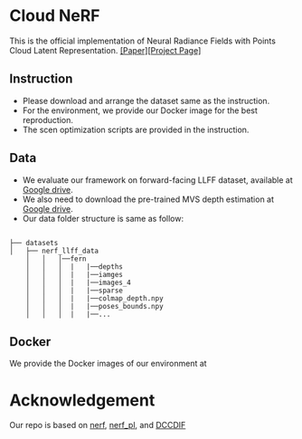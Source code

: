 # Cloud NeRF
This is the official implementation of Neural Radiance Fields with Points Cloud Latent Representation.
[[Paper]]()[[Project Page]]()
## Instruction
- Please download and arrange the dataset same as the instruction.
- For the environment, we provide our Docker image for the best reproduction.
- The scen optimization scripts are provided in the instruction.
## Data
- We evaluate our framework on forward-facing LLFF dataset, available at [Google drive]('https://drive.google.com/drive/folders/14boI-o5hGO9srnWaaogTU5_ji7wkX2S7').
- We also need to download the pre-trained MVS depth estimation at [Google drive]('https://drive.google.com/drive/folders/13lreojzboR7X7voJ1q8JduvWDdzyrwRe').
- Our data folder structure is same as follow:
```

├── datasets
│   ├── nerf_llff_data
    │   │   │──fern
    │   │   │  |   |──depths
    │   │   │  |   |──iamges
    │   │   │  |   |──images_4
    │   │   │  |   |──sparse
    │   │   │  |   |──colmap_depth.npy
    │   │   │  |   |──poses_bounds.npy
    │   │   │  |   |──...
```
## Docker
We provide the Docker images of our environment at 
# Acknowledgement
Our repo is based on [nerf](https://github.com/bmild/nerf), [nerf_pl](https://github.com/kwea123/nerf_pl), and [DCCDIF](https://github.com/lity20/DCCDIF)